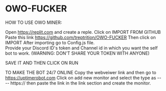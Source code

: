 # OWO-FUCKER

HOW TO USE OWO MINER:

Open https://replit.com and create a reple. Click on IMPORT FROM GITHUB 
Paste this link https://github.com/treptrition/OWO-FUCKER
Then click on IMPORT 
After importing go to Config.js file.  
Provide your Discord ID's token and Channel id in which you want the self bot to work.  (WARNING: DON'T SHARE YOUR TOKEN WITH ANYONE)


SAVE IT AND THEN CLICK ON RUN 


TO MAKE THE BOT 24/7 ONLINE 
Copy the webveiwer link and then go to https://uptimerobot.com 
Click on add new monitor and select the type as ---- https://  then paste the link in the link section and create the monitor.
